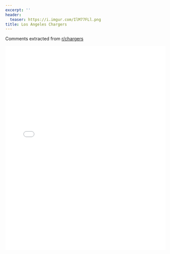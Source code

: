 ```yaml
---
excerpt: ''
header:
  teaser: https://i.imgur.com/IlM77FLl.png
title: Los Angeles Chargers
---
```


Comments extracted from [r/chargers](https://reddit.com/r/chargers)
<iframe id="igraph" scrolling="no" style="border:none;" seamless="seamless" src="/plots/NFL/SDG.html" height="640" width="100%"></iframe>